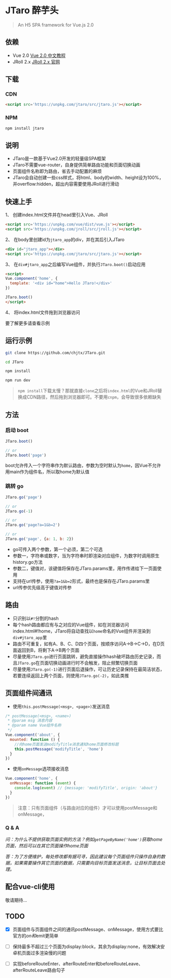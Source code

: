 # JTaro 醉芋头

> An H5 SPA framework for Vue.js 2.0

## 依赖

- Vue 2.0 [Vue 2.0 中文教程](https://www.vuefe.cn/)
- JRoll 2.x [JRoll 2.x 官网](http://www.chjtx.com/JRoll/)

## 下载

### CDN

```html
<script src='https://unpkg.com/jtaro/src/jtaro.js'></script>
```

### NPM

```bash
npm install jtaro
```

## 说明

- JTaro是一款基于Vue2.0开发的轻量级SPA框架
- JTaro不需要vue-router，自身提供简单路由功能和页面切换动画
- 页面组件名称即为路由，省去手动配置的麻烦
- JTaro会自动创建一些css样式，将html、body的width、height设为100%，并overflow:hidden，超出内容需要使用JRoll进行滑动

## 快速上手

1、 创建index.html文件并在head里引入Vue、JRoll

```html
<script src='https://unpkg.com/vue/dist/vue.js'></script>
<script src='https://unpkg.com/jroll/src/jroll.js'></script>
```

2、 在body里创建id为`jtaro_app`的div，并在其后引入JTaro

```html
<div id="jtaro_app"></div>
<script src='https://unpkg.com/jtaro/src/jtaro.js'></script>
```

3、 在`div#jtaro_app`之后编写Vue组件，并执行`JTaro.boot()`启动应用

```html
<script>
Vue.component('home', {
  template: '<div id="home">Hello JTaro!</div>'
})

JTaro.boot()
</script>
```

4、 将index.html文件拖到浏览器访问

要了解更多请查看示例

## 运行示例

```bash
git clone https://github.com/chjtx/JTaro.git

cd JTaro

npm install

npm run dev
```

> `npm install`下载太慢？那就直接`clone`之后将`index.html`的Vue和JRoll替换成CDN路径，然后拖到浏览器即可。不要用`cnpm`，会导致很多依赖缺失

## 方法

### 启动 boot

```js
JTaro.boot()

// or
JTaro.boot('page')
```

boot允许传入一个字符串作为默认路由，参数为空时默认为`home`，因Vue不允许用main作为组件名，所以取home为默认值

### 跳转 go

```js
JTaro.go('page')

// or
JTaro.go(-1)

// or
JTaro.go('page?a=1&b=2')

// or
JTaro.go('page', {a: 1, b: 2})
```

- go可传入两个参数，第一个必须，第二个可选
- 参数一，字符串或数字，当为字符串时即渲染对应组件，为数字时调用原生history.go方法
- 参数二，键值对，该键值将保存在JTaro.params里，用作传递给下一页面使用
- 支持在url传参，使用`?a=1&b=2`形式，最终也是保存在JTaro.params里
- url传参优先级高于键值对传参

## 路由

- 只识别以`#!`分割的hash
- 每个hash路由都应有与之对应的Vue组件，如在浏览器访问index.html#!home，JTaro将自动查找以`home`命名的Vue组件并渲染到`div#jtaro_app`里
- 路由不可重复，如有A、B、C、D四个页面，按顺序访问A->B->C->D，在D页面返回到B，将剩下A->B两个页面
- 尽量使用`JTaro.go`进行页面跳转，避免直接操作hash破坏路由历史记录，而且`JTaro.go`在页面切换动画进行时不会触发，阻止频繁切换页面
- 尽量使用`JTaro.go(-1)`进行页面后退操作，可让历史记录保持在最简洁状态，若要连续返回上两个页面，则使用`JTaro.go(-2)`，如此类推

## 页面组件间通讯

- 使用`this.postMessage(<msg>, <page>)`发送消息

```js
/* postMessage(<msg>, <name>)
 * @param msg 消息内容
 * @param name Vue组件名称
 */
Vue.component('about', {
  mounted: function () {
    //向home页面发送modifyTitle消息通知home页面修改标题
    this.postMessage('modifyTitle', 'home')
  }
})
```

- 使用`onMessage`选项接收消息

```js
Vue.component('home', {
  onMessage: function (event) {
    console.log(event) // {message: 'modifyTitle', origin: 'about'}
  }
})
```

> 注意：只有页面组件（与路由对应的组件）才可以使用postMessage和onMessage，

### Q & A

*问：为什么不提供获取页面实例的方法？例如`getPageByName('home')`获取home页面，然后可以在其它页面操作home页面*

*答：为了方便维护，每处修改都有据可寻，因此建议每个页面组件只操作自身的数据，如果需要操作其它页面的数据，只需要向目标页面发送消息，让目标页面去处理。*


## 配合vue-cli使用

敬请期待...

## TODO

- [x] 页面组件与页面组件之间的通讯postMessage、onMessage，使用方式要比官方的$on和$emit更简单
- [ ] 保持最多不超过三个页面为display:block，其余为display:none，有效解决安卓机页面过多渲染慢的问题
- [ ] 实现beforeRouteEnter、afterRouteEnter和beforeRouteLeave、afterRouteLeave路由勾子

